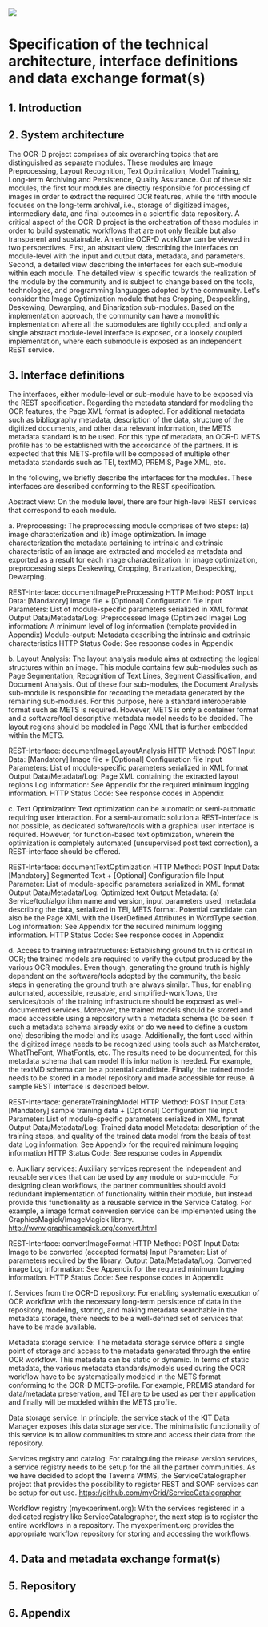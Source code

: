 <img src="http://ocr-d.de/sites/default/files/Header1-Text-gold_3.png">

# Specification of the technical architecture, interface definitions and data exchange format(s)

## 1. Introduction
## 2. System architecture
The OCR-D project comprises of six overarching topics that are distinguished as separate modules. These modules are Image Preprocessing, Layout Recognition, Text Optimization, Model Training, Long-term Archiving and Persistence, Quality Assurance. Out of these six modules, the first four modules are directly responsible for processing of images in order to extract the required OCR features, while the fifth module focuses on the long-term archival, i.e., storage of digitized images, intermediary data, and final outcomes in a scientific data repository. A critical aspect of the OCR-D project is the orchestration of these modules in order to build systematic workflows that are not only flexible but also transparent and sustainable. An entire OCR-D workflow can be viewed in two perspectives. First, an abstract view, describing the interfaces on module-level with the input and output data, metadata, and parameters. Second, a detailed view describing the interfaces for each sub-module within each module. The detailed view is specific towards the realization of the module by the community and is subject to change based on the tools, technologies, and programming languages adopted by the community.  Let's consider the Image Optimization module that has Cropping, Despeckling, Deskewing, Dewarping, and Binarization sub-modules. Based on the implementation approach, the community can have a monolithic implementation where all the submodules are tightly coupled, and only a single abstract module-level interface is exposed, or a loosely coupled implementation, where each submodule is exposed as an independent REST service.

## 3. Interface definitions
The interfaces, either module-level or sub-module have to be exposed via the REST specification. Regarding the metadata standard for modeling the OCR features, the Page XML format is adopted. For additional metadata such as bibliography metadata, description of the data, structure of the digitized documents, and other data relevant information, the METS metadata standard is to be used. For this type of metadata, an OCR-D METS profile has to be established with the accordance of the partners. It is expected that this METS-profile will be composed of multiple other metadata standards such as TEI, textMD, PREMIS, Page XML, etc.

In the following, we briefly describe the interfaces for the modules. These interfaces are described conforming to the REST specification.

Abstract view:  On the module level, there are four high-level REST services that correspond to each module. 

a.  Preprocessing: The preprocessing module comprises of two steps: (a) image characterization and (b) image optimization. In image characterization the metadata pertaining to intrinsic and extrinsic characteristic of an image are extracted and modeled as metadata and exported as a result for each image characterization. In image optimization, preprocessing steps Deskewing, Cropping, Binarization, Despecking, Dewarping. 



REST-Interface: documentImagePreProcessing
HTTP Method: POST
Input Data: [Mandatory] Image file + [Optional] Configuration file
Input Parameters: List of module-specific parameters serialized in XML format
Output Data/Metadata/Log: 
Preprocessed Image (Optimized Image)
Log information: A minimum level of log information (template provided in Appendix)
Module-output: Metadata describing the intrinsic and extrinsic characteristics
HTTP Status Code: See response codes in Appendix

b. Layout Analysis: The layout analysis module aims at extracting the logical structures within an image. This module contains few sub-modules such as Page Segmentation, Recognition of Text Lines, Segment Classification, and Document Analysis. Out of these four sub-modules, the Document Analysis sub-module is responsible for recording the metadata generated by the remaining sub-modules. For this purpose, here a standard interoperable format such as METS is required. However, METS is only a container format and a software/tool descriptive metadata model needs to be decided. The layout regions should be modeled in Page XML that is further embedded within the METS. 

REST-Interface: documentImageLayoutAnalysis
HTTP Method: POST
Input Data: [Mandatory] Image file + [Optional] Configuration file
Input Parameters: List of module-specific parameters serialized in XML format
Output Data/Metadata/Log: 
Page XML containing the extracted layout regions
Log information: See Appendix for the required minimum logging information.
HTTP Status Code: See response codes in Appendix



c. Text Optimization: Text optimization can be automatic or semi-automatic requiring user interaction. For a semi-automatic solution a REST-interface is not possible, as dedicated software/tools with a graphical user interface is required. However, for function-based text optimization, wherein the optimization is completely automated (unsupervised post text correction), a REST-interface should be offered.




REST-Interface:  documentTextOptimization
HTTP Method: POST
Input Data: [Mandatory] Segmented Text + [Optional] Configuration file 
Input Parameter: List of module-specific parameters serialized in XML format
Output Data/Metadata/Log: 
Optimized text
Output Metadata: (a) Service/tool/algorithm name and version, input parameters used, metadata describing the data, serialized in TEI, METS format. Potential candidate can also be the Page XML with the UserDefined Attributes in WordType section.
Log information: See Appendix for the required minimum logging information.
HTTP Status Code: See response codes in Appendix

d. Access to training infrastructures: Establishing ground truth is critical in OCR; the trained models are required to verify the output produced by the various OCR modules. Even though, generating the ground truth is highly dependent on the software/tools adopted by the community, the basic steps in generating the ground truth are always similar. Thus, for enabling automated, accessible, reusable, and simplified-workflows, the services/tools of the training infrastructure should be exposed as well-documented services. Moreover, the trained models should be stored and made accessible using a repository with a metadata schema (to be seen if such a metadata schema already exits or do we need to define a custom one) describing the model and its usage.  Additionally, the font used within the digitized image needs to be recognized using tools such as Matcherator, WhatTheFont, WhatFontIs, etc. The results need to be documented, for this metadata schema that can model this information is needed. For example, the textMD schema can be a potential candidate. Finally, the trained model needs to be stored in a model repository and made accessible for reuse. A sample REST interface is described below.

REST-Interface: generateTrainingModel 
HTTP Method: POST
Input Data: [Mandatory] sample training data + [Optional] Configuration file 
Input Parameter: List of module-specific parameters serialized in XML format
Output Data/Metadata/Log: 
Trained data model
Metadata: description of the training steps, and quality of the trained data model from the basis of test data
Log information: See Appendix for the required minimum logging information
HTTP Status Code: See response codes in Appendix

e. Auxiliary services: Auxiliary services represent the independent and reusable services that can be used by any module or sub-module. For designing clean workflows, the partner communities should avoid redundant implementation of functionality within their module, but instead provide this functionality as a reusable service in the Service Catalog. For example, a image format conversion service can be implemented using the GraphicsMagick/ImageMagick library.
http://www.graphicsmagick.org/convert.html


REST-Interface: convertImageFormat
HTTP Method: POST
Input Data: Image to be converted (accepted formats)
Input Parameter: List of parameters required by the library. 
Output Data/Metadata/Log: 
Converted image
Log information: See Appendix for the required minimum logging information.
HTTP Status Code: See response codes in Appendix


f. Services from the OCR-D repository: For enabling systematic execution of OCR workflow with the necessary long-term persistence of data in the repository, modeling, storing, and making metadata searchable in the metadata storage, there needs to be a well-defined set of services that have to be made available. 

Metadata storage service: The metadata storage service offers a single point of storage and access to the metadata generated through the entire OCR workflow. This metadata can be static or dynamic. In terms of static metadata, the various metadata standards/models used during the OCR workflow have to be systematically modeled in the METS format conforming to the OCR-D METS-profile. For example, PREMIS standard for data/metadata preservation, and TEI are to be used as per their application and finally will be modeled within the METS profile. 

Data storage service: In principle, the service stack of the KIT Data Manager exposes this data storage service. The minimalistic functionality of this service is to allow communities to store and access their data from the repository. 

Services registry and catalog: For cataloguing the release version services, a service registry needs to be setup for the all the partner communities. As we have decided to adopt the Taverna WfMS, the ServiceCatalographer project that provides the possibility to register REST and SOAP services can be setup for out use. https://github.com/myGrid/ServiceCatalographer

Workflow registry (myexperiment.org): With the services registered in a dedicated registry like ServiceCatalographer, the next step is to register the entire workflows in a repository. The myexperiment.org provides the appropriate workflow repository for storing and accessing the workflows.


## 4. Data and metadata exchange format(s)
## 5. Repository
## 6. Appendix
